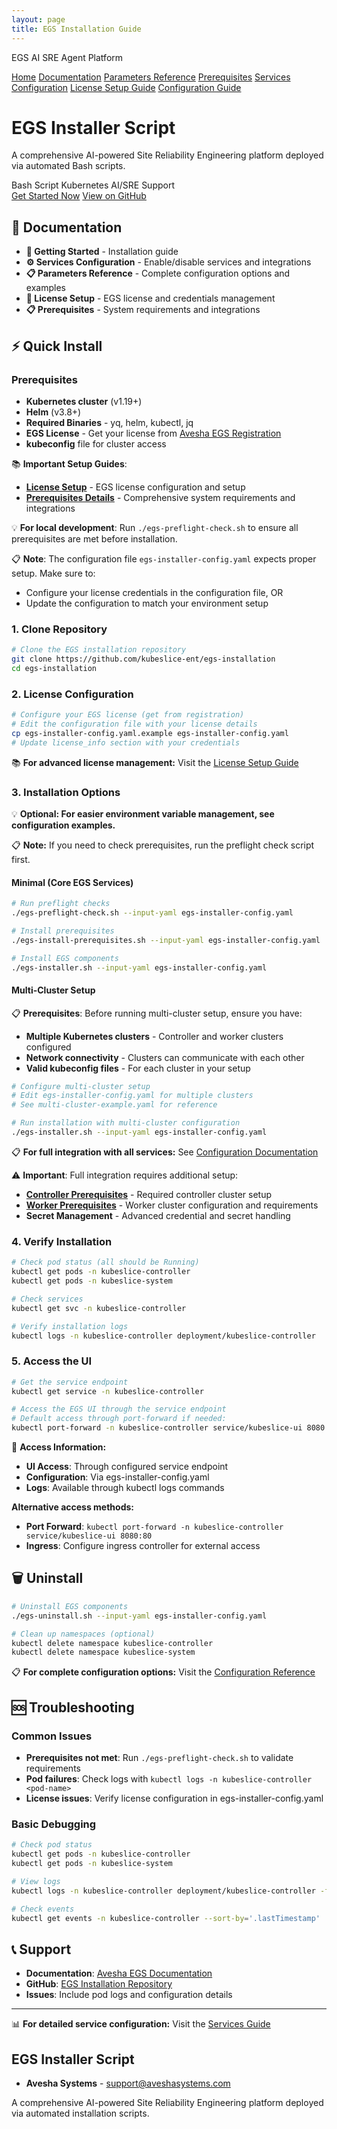 ```yaml
---
layout: page
title: EGS Installation Guide
---
```


EGS AI SRE Agent Platform

<nav class="top-nav">
  <div class="nav-container">
    <div class="nav-links">
      <a href="#home" class="nav-link">Home</a>
      <a href="#documentation" class="nav-link">Documentation</a>
      <a href="#parameters-reference" class="nav-link">Parameters Reference</a>
      <a href="#prerequisites" class="nav-link">Prerequisites</a>
      <a href="#services-configuration" class="nav-link">Services Configuration</a>
      <a href="https://github.com/kubeslice-ent/egs-installation/blob/main/docs/EGS-License-Setup.md" target="_blank" class="nav-link">License Setup Guide</a>
      <a href="https://github.com/kubeslice-ent/egs-installation/blob/main/docs/Configuration-README.md" target="_blank" class="nav-link">Configuration Guide</a>
    </div>
  </div>
</nav>

<div id="home" class="hero-section">

# EGS Installer Script

A comprehensive AI-powered Site Reliability Engineering platform deployed via automated Bash scripts.

<div class="hero-badges">
  <span class="badge">Bash Script</span>
  <span class="badge">Kubernetes</span>
  <span class="badge">AI/SRE</span>
  <span class="badge">Support</span>
</div>

<div class="hero-buttons">
  <a href="#quick-install" class="btn btn-primary">Get Started Now</a>
  <a href="https://github.com/kubeslice-ent/egs-installation" target="_blank" class="btn btn-secondary">View on GitHub</a>
</div>

</div>

<div id="documentation" class="section">

## 📖 Documentation

* **🚀 Getting Started** - Installation guide
* **⚙️ Services Configuration** - Enable/disable services and integrations  
* **📋 Parameters Reference** - Complete configuration options and examples
* **🔐 License Setup** - EGS license and credentials management
* **📋 Prerequisites** - System requirements and integrations

</div>

<div id="quick-install" class="section">

## ⚡ Quick Install

### Prerequisites

* **Kubernetes cluster** (v1.19+)
* **Helm** (v3.8+)
* **Required Binaries** - yq, helm, kubectl, jq
* **EGS License** - Get your license from [Avesha EGS Registration](https://avesha.io/egs-registration)
* **kubeconfig** file for cluster access

📚 **Important Setup Guides**:

* **[License Setup](https://github.com/kubeslice-ent/egs-installation/blob/main/docs/EGS-License-Setup.md)** - EGS license configuration and setup
* **[Prerequisites Details](https://github.com/kubeslice-ent/egs-installation/blob/main/docs/EGS-Preflight-Check-README.md)** - Comprehensive system requirements and integrations

💡 **For local development**: Run `./egs-preflight-check.sh` to ensure all prerequisites are met before installation.

📋 **Note**: The configuration file `egs-installer-config.yaml` expects proper setup. Make sure to:

* Configure your license credentials in the configuration file, OR
* Update the configuration to match your environment setup

### 1. Clone Repository

```bash
# Clone the EGS installation repository
git clone https://github.com/kubeslice-ent/egs-installation
cd egs-installation
```

### 2. License Configuration

```bash
# Configure your EGS license (get from registration)
# Edit the configuration file with your license details
cp egs-installer-config.yaml.example egs-installer-config.yaml
# Update license_info section with your credentials
```

📚 **For advanced license management:** Visit the [License Setup Guide](https://github.com/kubeslice-ent/egs-installation/blob/main/docs/EGS-License-Setup.md)

### 3. Installation Options

💡 **Optional: For easier environment variable management, see configuration examples.**

📋 **Note:** If you need to check prerequisites, run the preflight check script first.

#### Minimal (Core EGS Services)

```bash
# Run preflight checks
./egs-preflight-check.sh --input-yaml egs-installer-config.yaml

# Install prerequisites
./egs-install-prerequisites.sh --input-yaml egs-installer-config.yaml

# Install EGS components
./egs-installer.sh --input-yaml egs-installer-config.yaml
```

#### Multi-Cluster Setup

📋 **Prerequisites**: Before running multi-cluster setup, ensure you have:

* **Multiple Kubernetes clusters** - Controller and worker clusters configured
* **Network connectivity** - Clusters can communicate with each other
* **Valid kubeconfig files** - For each cluster in your setup

```bash
# Configure multi-cluster setup
# Edit egs-installer-config.yaml for multiple clusters
# See multi-cluster-example.yaml for reference

# Run installation with multi-cluster configuration
./egs-installer.sh --input-yaml egs-installer-config.yaml
```

📋 **For full integration with all services:** See [Configuration Documentation](https://github.com/kubeslice-ent/egs-installation/blob/main/docs/Configuration-README.md)

⚠️ **Important**: Full integration requires additional setup:

* **[Controller Prerequisites](https://github.com/kubeslice-ent/egs-installation/blob/main/docs/EGS-Controller-Prerequisites.md)** - Required controller cluster setup
* **[Worker Prerequisites](https://github.com/kubeslice-ent/egs-installation/blob/main/docs/EGS-Worker-Prerequisites.md)** - Worker cluster configuration and requirements
* **Secret Management** - Advanced credential and secret handling

### 4. Verify Installation

```bash
# Check pod status (all should be Running)
kubectl get pods -n kubeslice-controller
kubectl get pods -n kubeslice-system

# Check services
kubectl get svc -n kubeslice-controller

# Verify installation logs
kubectl logs -n kubeslice-controller deployment/kubeslice-controller
```

### 5. Access the UI

```bash
# Get the service endpoint
kubectl get service -n kubeslice-controller

# Access the EGS UI through the service endpoint
# Default access through port-forward if needed:
kubectl port-forward -n kubeslice-controller service/kubeslice-ui 8080:80
```

🔐 **Access Information:**

* **UI Access**: Through configured service endpoint
* **Configuration**: Via egs-installer-config.yaml
* **Logs**: Available through kubectl logs commands

**Alternative access methods:**

* **Port Forward**: `kubectl port-forward -n kubeslice-controller service/kubeslice-ui 8080:80`
* **Ingress**: Configure ingress controller for external access

</div>

<div id="uninstall" class="section">

## 🗑️ Uninstall

```bash
# Uninstall EGS components
./egs-uninstall.sh --input-yaml egs-installer-config.yaml

# Clean up namespaces (optional)
kubectl delete namespace kubeslice-controller
kubectl delete namespace kubeslice-system
```

📋 **For complete configuration options:** Visit the [Configuration Reference](https://github.com/kubeslice-ent/egs-installation/blob/main/docs/Configuration-README.md)

</div>

<div id="troubleshooting" class="section">

## 🆘 Troubleshooting

### Common Issues

* **Prerequisites not met**: Run `./egs-preflight-check.sh` to validate requirements
* **Pod failures**: Check logs with `kubectl logs -n kubeslice-controller <pod-name>`
* **License issues**: Verify license configuration in egs-installer-config.yaml

### Basic Debugging

```bash
# Check pod status
kubectl get pods -n kubeslice-controller
kubectl get pods -n kubeslice-system

# View logs
kubectl logs -n kubeslice-controller deployment/kubeslice-controller -f

# Check events
kubectl get events -n kubeslice-controller --sort-by='.lastTimestamp'
```

</div>

<div id="support" class="section">

## 📞 Support

* **Documentation**: [Avesha EGS Documentation](https://docs.avesha.io/documentation/enterprise-egs)
* **GitHub**: [EGS Installation Repository](https://github.com/kubeslice-ent/egs-installation)
* **Issues**: Include pod logs and configuration details

---

📊 **For detailed service configuration:** Visit the [Services Guide](https://github.com/kubeslice-ent/egs-installation/blob/main/docs/Configuration-README.md)

## EGS Installer Script

* **Avesha Systems** - support@aveshasystems.com

A comprehensive AI-powered Site Reliability Engineering platform deployed via automated installation scripts.

</div>
